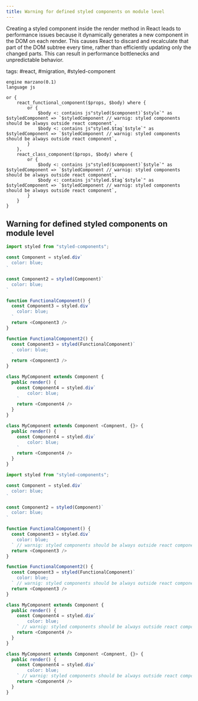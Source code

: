 ```yaml
---
title: Warning for defined styled components on module level
---
```


Creating a styled component inside the render method in React leads to performance issues because it dynamically generates a new component in the DOM on each render. This causes React to discard and recalculate that part of the DOM subtree every time, rather than efficiently updating only the changed parts. This can result in performance bottlenecks and unpredictable behavior.

tags: #react, #migration, #styled-component

```grit
engine marzano(0.1)
language js

or {
    react_functional_component($props, $body) where {
        or {
            $body <: contains js"styled($component)`$style`" as $styledComponent => `$styledComponent // warnig: styled components should be always outside react component`,
            $body <: contains js"styled.$tag`$style`" as $styledComponent => `$styledComponent // warnig: styled components should be always outside react component`,
        }
    },
    react_class_component($props, $body) where {
        or {
            $body <: contains js"styled($component)`$style`" as $styledComponent => `$styledComponent // warnig: styled components should be always outside react component`,
            $body <: contains js"styled.$tag`$style`" as $styledComponent => `$styledComponent // warnig: styled components should be always outside react component`,
        }
    }
}
```

## Warning for defined styled components on module level

```javascript
import styled from "styled-components";

const Component = styled.div`
  color: blue;
`

const Component2 = styled(Component)`
  color: blue;
`

function FunctionalComponent() {
  const Component3 = styled.div`
    color: blue;
  `
  return <Component3 />
}

function FunctionalComponent2() {
  const Component3 = styled(FunctionalComponent)`
    color: blue;
  `
  return <Component3 />
}

class MyComponent extends Component {
  public render() {
    const Component4 = styled.div`
        color: blue;
    `
    return <Component4 />
  }
}

class MyComponent extends Component <Compnent, {}> {
  public render() {
    const Component4 = styled.div`
        color: blue;
    `
    return <Component4 />
  }
}
```

```javascript
import styled from "styled-components";

const Component = styled.div`
  color: blue;
`

const Component2 = styled(Component)`
  color: blue;
`

function FunctionalComponent() {
  const Component3 = styled.div`
    color: blue;
  ` // warnig: styled components should be always outside react component
  return <Component3 />
}

function FunctionalComponent2() {
  const Component3 = styled(FunctionalComponent)`
    color: blue;
  ` // warnig: styled components should be always outside react component
  return <Component3 />
}

class MyComponent extends Component {
  public render() {
    const Component4 = styled.div`
        color: blue;
    ` // warnig: styled components should be always outside react component
    return <Component4 />
  }
}

class MyComponent extends Component <Compnent, {}> {
  public render() {
    const Component4 = styled.div`
        color: blue;
    ` // warnig: styled components should be always outside react component
    return <Component4 />
  }
}
```
